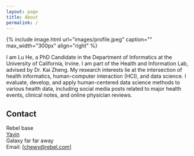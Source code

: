 ```yaml
---
layout: page
title: About
permalink: /
---
```


{% include image.html url="images/profile.jpeg" caption="" max_width="300px" align="right" %}

I am Lu He, a PhD Candidate in the Department of Informatics at the University of California, Irvine. I am part of the Health and Information Lab, advised by Dr. Kai Zheng. My research interests lie at the intersection of health informatics, human-computer interaction (HCI), and data science. I evaluate, develop, and apply human-centered data science methods to various health data, including social media posts related to major health events, clinical notes, and online physician reviews. 

## Contact

Rebel base <br />
[Yavin] <br />
Galaxy far far away<br />
Email: [chewy@rebel.com]


[Yavin]: https://en.wikipedia.org/wiki/Yavin
[lu.he@uci.edu]: mailto:lu.he@uci.edu
